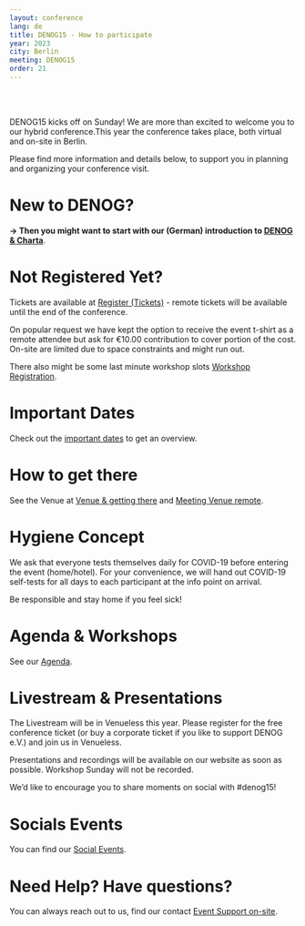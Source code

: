 ```yaml
---
layout: conference
lang: de
title: DENOG15 - How to participate
year: 2023
city: Berlin
meeting: DENOG15
order: 21
---
```


<br />
<br />

DENOG15 kicks off on Sunday! We are more than excited to welcome you to our hybrid conference.This year the conference takes place, both virtual and on-site in Berlin.

Please find more information and details below, to support you in planning and organizing your conference visit.

# New to DENOG? 
<b>-> Then you might want to start with our (German) introduction to <a href="denoginfo.html">DENOG & Charta</a></b>. 

# Not Registered Yet?
Tickets are available at <a href="tickets.html">Register (Tickets)</a> - remote tickets will be available until the end of the conference. 

On popular request we have kept the option to receive the event t-shirt as a remote attendee but ask for €10.00 contribution to cover portion of the cost. On-site are limited due to space constraints and might run out. 

There also might be some last minute workshop slots <a href="workshop_registration.html">Workshop Registration</a>. 

# Important Dates
Check out the [important dates]("important_dates.html") to get an overview. 

# How to get there
See the Venue at <a href="venue.html">Venue & getting there</a> and <a href="venueremote.html">Meeting Venue remote</a>. 

# Hygiene Concept
We ask that everyone tests themselves daily for COVID-19 before entering the event (home/hotel).
For your convenience, we will hand out COVID-19 self-tests for all days to each participant at the info point on arrival.

Be responsible and stay home if you feel sick!

# Agenda & Workshops
See our <a href="agenda.html">Agenda</a>.<br />

# Livestream & Presentations
The Livestream will be in Venueless this year. Please register for the free conference ticket (or buy a corporate ticket if you like to support DENOG e.V.) and join us in Venueless.

Presentations and recordings will be available on our website as soon as possible. 
Workshop Sunday will not be recorded.

We’d like to encourage you to share moments on social with #denog15!

# Socials Events
You can find our <a href="social.html">Social Events</a>. 

# Need Help? Have questions?
You can always reach out to us, find our contact <a href="eventsupport.html">Event Support on-site</a>. 


